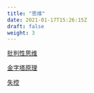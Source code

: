 ```yaml
---
title: "思维"
date: 2021-01-17T15:26:15Z
draft: false
weight: 3
---
```


[批判性思维](./criticalThinking)


[金字塔原理](./jinzita)

[失控](./not_control)









